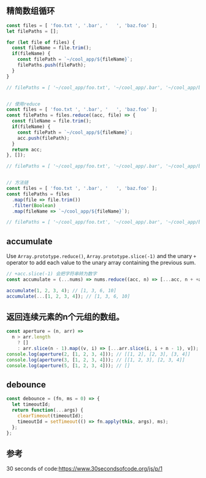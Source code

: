 ## 精简数组循环
```js
const files = [ 'foo.txt ', '.bar', '   ', 'baz.foo' ];
let filePaths = [];

for (let file of files) {
  const fileName = file.trim();
  if(fileName) {
    const filePath = `~/cool_app/${fileName}`;
    filePaths.push(filePath);
  }
}

// filePaths = [ '~/cool_app/foo.txt', '~/cool_app/.bar', '~/cool_app/baz.foo']


// 使用reduce
const files = [ 'foo.txt ', '.bar', '   ', 'baz.foo' ];
const filePaths = files.reduce((acc, file) => {
  const fileName = file.trim();
  if(fileName) {
    const filePath = `~/cool_app/${fileName}`;
    acc.push(filePath);
  }
  return acc;
}, []);

// filePaths = [ '~/cool_app/foo.txt', '~/cool_app/.bar', '~/cool_app/baz.foo']


// 方法链
const files = [ 'foo.txt ', '.bar', '   ', 'baz.foo' ];
const filePaths = files
  .map(file => file.trim())
  .filter(Boolean)
  .map(fileName => `~/cool_app/${fileName}`);

// filePaths = [ '~/cool_app/foo.txt', '~/cool_app/.bar', '~/cool_app/baz.foo']
```

## accumulate

Use `Array.prototype.reduce()`, `Array.prototype.slice(-1)` and the unary `+` operator to add each value to the unary array containing the previous sum.

```js
// +acc.slice(-1) 会把字符串转为数字
const accumulate = (...nums) => nums.reduce((acc, n) => [...acc, n + +acc.slice(-1)],[]);

accumulate(1, 2, 3, 4); // [1, 3, 6, 10]
accumulate(...[1, 2, 3, 4]); // [1, 3, 6, 10]
```

## 返回连续元素的n个元组的数组。
```js
const aperture = (n, arr) =>
  n > arr.length
    ? []
    : arr.slice(n - 1).map((v, i) => [...arr.slice(i, i + n - 1), v]);
console.log(aperture(2, [1, 2, 3, 4])); // [[1, 2], [2, 3], [3, 4]]
console.log(aperture(3, [1, 2, 3, 4])); // [[1, 2, 3], [2, 3, 4]]
console.log(aperture(5, [1, 2, 3, 4])); // []
```

## debounce
```js
const debounce = (fn, ms = 0) => {
  let timeoutId;
  return function(...args) {
    clearTimeout(timeoutId);
    timeoutId = setTimeout(() => fn.apply(this, args), ms);
  };
};
```

## 参考
30 seconds of code:https://www.30secondsofcode.org/js/p/1
